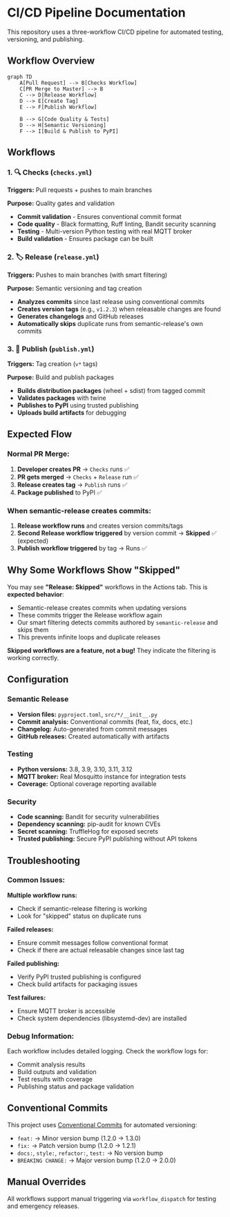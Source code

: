 # CI/CD Pipeline Documentation

This repository uses a three-workflow CI/CD pipeline for automated testing, versioning, and publishing.

## Workflow Overview

```mermaid
graph TD
    A[Pull Request] --> B[Checks Workflow]
    C[PR Merge to Master] --> B
    C --> D[Release Workflow]
    D --> E[Create Tag] 
    E --> F[Publish Workflow]
    
    B --> G[Code Quality & Tests]
    D --> H[Semantic Versioning]
    F --> I[Build & Publish to PyPI]
```

## Workflows

### 1. 🔍 **Checks** (`checks.yml`)
**Triggers:** Pull requests + pushes to main branches

**Purpose:** Quality gates and validation
- **Commit validation** - Ensures conventional commit format
- **Code quality** - Black formatting, Ruff linting, Bandit security scanning
- **Testing** - Multi-version Python testing with real MQTT broker
- **Build validation** - Ensures package can be built

### 2. 🏷️ **Release** (`release.yml`)
**Triggers:** Pushes to main branches (with smart filtering)

**Purpose:** Semantic versioning and tag creation
- **Analyzes commits** since last release using conventional commits
- **Creates version tags** (e.g., `v1.2.3`) when releasable changes are found
- **Generates changelogs** and GitHub releases
- **Automatically skips** duplicate runs from semantic-release's own commits

### 3. 🚀 **Publish** (`publish.yml`)
**Triggers:** Tag creation (`v*` tags)

**Purpose:** Build and publish packages
- **Builds distribution packages** (wheel + sdist) from tagged commit
- **Validates packages** with twine
- **Publishes to PyPI** using trusted publishing
- **Uploads build artifacts** for debugging

## Expected Flow

### Normal PR Merge:
1. **Developer creates PR** → `Checks` runs ✅
2. **PR gets merged** → `Checks` + `Release` run ✅
3. **Release creates tag** → `Publish` runs ✅
4. **Package published** to PyPI ✅

### When semantic-release creates commits:
1. **Release workflow runs** and creates version commits/tags
2. **Second Release workflow triggered** by version commit → **Skipped** ✅ (expected)
3. **Publish workflow triggered** by tag → Runs ✅

## Why Some Workflows Show "Skipped"

You may see **"Release: Skipped"** workflows in the Actions tab. This is **expected behavior**:

- Semantic-release creates commits when updating versions
- These commits trigger the Release workflow again
- Our smart filtering detects commits authored by `semantic-release` and skips them
- This prevents infinite loops and duplicate releases

**Skipped workflows are a feature, not a bug!** They indicate the filtering is working correctly.

## Configuration

### Semantic Release
- **Version files:** `pyproject.toml`, `src/*/__init__.py`
- **Commit analysis:** Conventional commits (feat, fix, docs, etc.)
- **Changelog:** Auto-generated from commit messages
- **GitHub releases:** Created automatically with artifacts

### Testing
- **Python versions:** 3.8, 3.9, 3.10, 3.11, 3.12
- **MQTT broker:** Real Mosquitto instance for integration tests
- **Coverage:** Optional coverage reporting available

### Security
- **Code scanning:** Bandit for security vulnerabilities
- **Dependency scanning:** pip-audit for known CVEs
- **Secret scanning:** TruffleHog for exposed secrets
- **Trusted publishing:** Secure PyPI publishing without API tokens

## Troubleshooting

### Common Issues:

**Multiple workflow runs:** 
- Check if semantic-release filtering is working
- Look for "skipped" status on duplicate runs

**Failed releases:**
- Ensure commit messages follow conventional format
- Check if there are actual releasable changes since last tag

**Failed publishing:**
- Verify PyPI trusted publishing is configured
- Check build artifacts for packaging issues

**Test failures:**
- Ensure MQTT broker is accessible
- Check system dependencies (libsystemd-dev) are installed

### Debug Information:

Each workflow includes detailed logging. Check the workflow logs for:
- Commit analysis results
- Build outputs and validation
- Test results with coverage
- Publishing status and package validation

## Conventional Commits

This project uses [Conventional Commits](https://www.conventionalcommits.org/) for automated versioning:

- `feat:` → Minor version bump (1.2.0 → 1.3.0)
- `fix:` → Patch version bump (1.2.0 → 1.2.1)
- `docs:`, `style:`, `refactor:`, `test:` → No version bump
- `BREAKING CHANGE:` → Major version bump (1.2.0 → 2.0.0)

## Manual Overrides

All workflows support manual triggering via `workflow_dispatch` for testing and emergency releases.